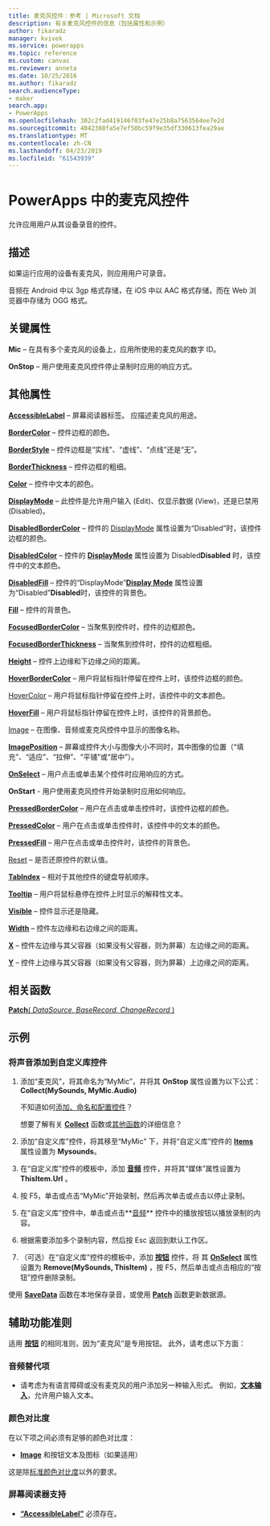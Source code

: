 ```yaml
---
title: 麦克风控件：参考 | Microsoft 文档
description: 有关麦克风控件的信息（包括属性和示例）
author: fikaradz
manager: kvivek
ms.service: powerapps
ms.topic: reference
ms.custom: canvas
ms.reviewer: anneta
ms.date: 10/25/2016
ms.author: fikaradz
search.audienceType:
- maker
search.app:
- PowerApps
ms.openlocfilehash: 302c2fad419146f03fe47e25b8a7563564ee7e2d
ms.sourcegitcommit: 4042388fa5e7ef50bc59f9e35df330613fea29ae
ms.translationtype: MT
ms.contentlocale: zh-CN
ms.lasthandoff: 04/23/2019
ms.locfileid: "61543939"
---
```

# <a name="microphone-control-in-powerapps"></a>PowerApps 中的麦克风控件
允许应用用户从其设备录音的控件。

## <a name="description"></a>描述
如果运行应用的设备有麦克风，则应用用户可录音。

音频在 Android 中以 3gp 格式存储，在 iOS 中以 AAC 格式存储，而在 Web 浏览器中存储为 OGG 格式。

## <a name="key-properties"></a>关键属性
**Mic** – 在具有多个麦克风的设备上，应用所使用的麦克风的数字 ID。

**OnStop** – 用户使用麦克风控件停止录制时应用的响应方式。

## <a name="additional-properties"></a>其他属性
**[AccessibleLabel](properties-accessibility.md)** – 屏幕阅读器标签。 应描述麦克风的用途。

**[BorderColor](properties-color-border.md)** – 控件边框的颜色。

**[BorderStyle](properties-color-border.md)** – 控件边框是“实线”、“虚线”、“点线”还是“无”。

**[BorderThickness](properties-color-border.md)** – 控件边框的粗细。

**[Color](properties-color-border.md)** – 控件中文本的颜色。

**[DisplayMode](properties-core.md)** – 此控件是允许用户输入 (Edit)、仅显示数据 (View)，还是已禁用 (Disabled)。

**[DisabledBorderColor](properties-color-border.md)** – 控件的 [DisplayMode](properties-core.md) 属性设置为“Disabled”时，该控件边框的颜色。

**[DisabledColor](properties-color-border.md)** – 控件的 **[DisplayMode](properties-core.md)** 属性设置为 Disabled**Disabled** 时，该控件中的文本颜色。

**[DisabledFill](properties-color-border.md)** – 控件的“DisplayMode”**[Display Mode](properties-core.md)** 属性设置为“Disabled”**Disabled**时，该控件的背景色。

**[Fill](properties-color-border.md)** – 控件的背景色。

**[FocusedBorderColor](properties-color-border.md)** – 当聚焦到控件时，控件的边框颜色。

**[FocusedBorderThickness](properties-color-border.md)** – 当聚焦到控件时，控件的边框粗细。

**[Height](properties-size-location.md)** – 控件上边缘和下边缘之间的距离。

**[HoverBorderColor](properties-color-border.md)** – 用户将鼠标指针停留在控件上时，该控件边框的颜色。

[HoverColor](properties-color-border.md) – 用户将鼠标指针停留在控件上时，该控件中的文本颜色。

**[HoverFill](properties-color-border.md)** – 用户将鼠标指针停留在控件上时，该控件的背景颜色。

[Image](properties-visual.md) – 在图像、音频或麦克风控件中显示的图像名称。

**[ImagePosition](properties-visual.md)** – 屏幕或控件大小与图像大小不同时，其中图像的位置（“填充”、“适应”、“拉伸”、“平铺”或“居中”）。

**[OnSelect](properties-core.md)** – 用户点击或单击某个控件时应用响应的方式。

**OnStart** - 用户使用麦克风控件开始录制时应用如何响应。

**[PressedBorderColor](properties-color-border.md)** – 用户在点击或单击控件时，该控件边框的颜色。

**[PressedColor](properties-color-border.md)** – 用户在点击或单击控件时，该控件中的文本的颜色。

**[PressedFill](properties-color-border.md)** – 用户在点击或单击控件时，该控件的背景色。

[Reset](properties-core.md) – 是否还原控件的默认值。

**[TabIndex](properties-accessibility.md)** – 相对于其他控件的键盘导航顺序。

**[Tooltip](properties-core.md)** – 用户将鼠标悬停在控件上时显示的解释性文本。

**[Visible](properties-core.md)** – 控件显示还是隐藏。

**[Width](properties-size-location.md)** – 控件左边缘和右边缘之间的距离。

**[X](properties-size-location.md)** – 控件左边缘与其父容器（如果没有父容器，则为屏幕）左边缘之间的距离。

**[Y](properties-size-location.md)** – 控件上边缘与其父容器（如果没有父容器，则为屏幕）上边缘之间的距离。

## <a name="related-functions"></a>相关函数
[**Patch**( *DataSource*, *BaseRecord*, *ChangeRecord* )](../functions/function-patch.md)

## <a name="example"></a>示例
### <a name="add-sounds-to-a-custom-gallery-control"></a>将声音添加到自定义库控件
1. 添加“麦克风”，将其命名为“MyMic”，并将其 **OnStop** 属性设置为以下公式：<br>
   **Collect(MySounds, MyMic.Audio)**

    不知道如何[添加、命名和配置控件](../add-configure-controls.md)？

    想要了解有关 **[Collect](../functions/function-clear-collect-clearcollect.md)** 函数或[其他函数](../formula-reference.md)的详细信息？
2. 添加“自定义库”控件，将其移至“MyMic” 下，并将“自定义库”控件的 **[Items](properties-core.md)** 属性设置为 **Mysounds**。
3. 在“自定义库”控件的模板中，添加 **[音频](control-audio-video.md)** 控件，并将其“媒体”属性设置为 **ThisItem.Url** 。
4. 按 F5，单击或点击“MyMic”开始录制，然后再次单击或点击以停止录制。
5. 在“自定义库”控件中，单击或点击**[音频](control-audio-video.md)** 控件中的播放按钮以播放录制的内容。
6. 根据需要添加多个录制内容，然后按 Esc 返回到默认工作区。
7. （可选）在“自定义库”控件的模板中，添加 **[按钮](control-button.md)** 控件，将 其 **[OnSelect](properties-core.md)** 属性设置为 **Remove(MySounds, ThisItem)** ，按 F5，然后单击或点击相应的“按钮”控件删除录制。

使用 **[SaveData](../functions/function-savedata-loaddata.md)** 函数在本地保存录音，或使用 **[Patch](../functions/function-patch.md)** 函数更新数据源。


## <a name="accessibility-guidelines"></a>辅助功能准则
适用 **[按钮](control-button.md)** 的相同准则，因为“麦克风”是专用按钮。 此外，请考虑以下方面：

### <a name="audio-alternatives"></a>音频替代项
* 请考虑为有语言障碍或没有麦克风的用户添加另一种输入形式。 例如，**[文本输入](control-text-input.md)**，允许用户输入文本。

### <a name="color-contrast"></a>颜色对比度
在以下项之间必须有足够的颜色对比度：
* **[Image](properties-visual.md)** 和按钮文本及图标（如果适用）

这是除[标准颜色对比度](../accessible-apps-color.md)以外的要求。

### <a name="screen-reader-support"></a>屏幕阅读器支持
* **[“AccessibleLabel”](properties-accessibility.md)** 必须存在。
